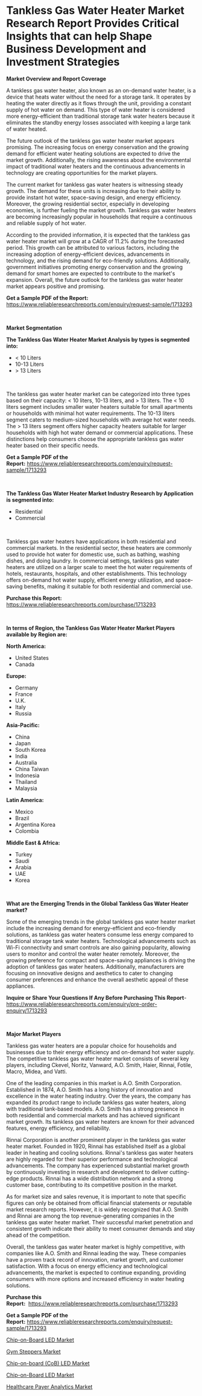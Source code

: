 <p><h1>Tankless Gas Water Heater Market Research Report Provides Critical Insights that can help Shape Business Development and Investment Strategies</h1></p><p><strong>Market Overview and Report Coverage</strong></p>
<p><p>A tankless gas water heater, also known as an on-demand water heater, is a device that heats water without the need for a storage tank. It operates by heating the water directly as it flows through the unit, providing a constant supply of hot water on demand. This type of water heater is considered more energy-efficient than traditional storage tank water heaters because it eliminates the standby energy losses associated with keeping a large tank of water heated.</p><p>The future outlook of the tankless gas water heater market appears promising. The increasing focus on energy conservation and the growing demand for efficient water heating solutions are expected to drive the market growth. Additionally, the rising awareness about the environmental impact of traditional water heaters and the continuous advancements in technology are creating opportunities for the market players.</p><p>The current market for tankless gas water heaters is witnessing steady growth. The demand for these units is increasing due to their ability to provide instant hot water, space-saving design, and energy efficiency. Moreover, the growing residential sector, especially in developing economies, is further fueling the market growth. Tankless gas water heaters are becoming increasingly popular in households that require a continuous and reliable supply of hot water.</p><p>According to the provided information, it is expected that the tankless gas water heater market will grow at a CAGR of 11.2% during the forecasted period. This growth can be attributed to various factors, including the increasing adoption of energy-efficient devices, advancements in technology, and the rising demand for eco-friendly solutions. Additionally, government initiatives promoting energy conservation and the growing demand for smart homes are expected to contribute to the market's expansion. Overall, the future outlook for the tankless gas water heater market appears positive and promising.</p></p>
<p><strong>Get a Sample PDF of the Report:</strong> <a href="https://www.reliableresearchreports.com/enquiry/request-sample/1713293">https://www.reliableresearchreports.com/enquiry/request-sample/1713293</a></p>
<p>&nbsp;</p>
<p><strong>Market Segmentation</strong></p>
<p><strong>The Tankless Gas Water Heater Market Analysis by types is segmented into:</strong></p>
<p><ul><li>< 10 Liters</li><li>10-13 Liters</li><li>> 13 Liters</li></ul></p>
<p>&nbsp;</p>
<p><p>The tankless gas water heater market can be categorized into three types based on their capacity: < 10 liters, 10-13 liters, and > 13 liters. The < 10 liters segment includes smaller water heaters suitable for small apartments or households with minimal hot water requirements. The 10-13 liters segment caters to medium-sized households with average hot water needs. The > 13 liters segment offers higher capacity heaters suitable for larger households with high hot water demand or commercial applications. These distinctions help consumers choose the appropriate tankless gas water heater based on their specific needs.</p></p>
<p><strong>Get a Sample PDF of the Report:</strong>&nbsp;<a href="https://www.reliableresearchreports.com/enquiry/request-sample/1713293">https://www.reliableresearchreports.com/enquiry/request-sample/1713293</a></p>
<p>&nbsp;</p>
<p><strong>The Tankless Gas Water Heater Market Industry Research by Application is segmented into:</strong></p>
<p><ul><li>Residential</li><li>Commercial</li></ul></p>
<p>&nbsp;</p>
<p><p>Tankless gas water heaters have applications in both residential and commercial markets. In the residential sector, these heaters are commonly used to provide hot water for domestic use, such as bathing, washing dishes, and doing laundry. In commercial settings, tankless gas water heaters are utilized on a larger scale to meet the hot water requirements of hotels, restaurants, hospitals, and other establishments. This technology offers on-demand hot water supply, efficient energy utilization, and space-saving benefits, making it suitable for both residential and commercial use.</p></p>
<p><strong>Purchase this Report:</strong>&nbsp; <a href="https://www.reliableresearchreports.com/purchase/1713293">https://www.reliableresearchreports.com/purchase/1713293</a></p>
<p>&nbsp;</p>
<p><strong>In terms of Region, the Tankless Gas Water Heater Market Players available by Region are:</strong></p>
<p>
    <p> <strong> North America: </strong>
        <ul>
            <li>United States</li>
            <li>Canada</li>
        </ul>
        </p> 
    <p> <strong> Europe: </strong>
        <ul>
            <li>Germany</li>
            <li>France</li>
            <li>U.K.</li>
            <li>Italy</li>
            <li>Russia</li>
        </ul>
        </p> 
    <p> <strong> Asia-Pacific: </strong>
        <ul>
            <li>China</li>
            <li>Japan</li>
            <li>South Korea</li>
            <li>India</li>
            <li>Australia</li>
            <li>China Taiwan</li>
            <li>Indonesia</li>
            <li>Thailand</li>
            <li>Malaysia</li>
        </ul>
        </p> 
    <p> <strong> Latin America: </strong>
        <ul>
            <li>Mexico</li>
            <li>Brazil</li>
            <li>Argentina Korea</li>
            <li>Colombia</li>
        </ul>
        </p> 
    <p> <strong> Middle East & Africa: </strong>
        <ul>
            <li>Turkey</li>
            <li>Saudi</li>
            <li>Arabia</li>
            <li>UAE</li>
            <li>Korea</li>
        </ul>
    </p>
    </p>
<p>&nbsp;</p>
<p><strong>What are the Emerging Trends in the Global Tankless Gas Water Heater market?</strong></p>
<p><p>Some of the emerging trends in the global tankless gas water heater market include the increasing demand for energy-efficient and eco-friendly solutions, as tankless gas water heaters consume less energy compared to traditional storage tank water heaters. Technological advancements such as Wi-Fi connectivity and smart controls are also gaining popularity, allowing users to monitor and control the water heater remotely. Moreover, the growing preference for compact and space-saving appliances is driving the adoption of tankless gas water heaters. Additionally, manufacturers are focusing on innovative designs and aesthetics to cater to changing consumer preferences and enhance the overall aesthetic appeal of these appliances.</p></p>
<p><strong>Inquire or Share Your Questions If Any Before Purchasing This Report</strong>- <a href="https://www.reliableresearchreports.com/enquiry/pre-order-enquiry/1713293">https://www.reliableresearchreports.com/enquiry/pre-order-enquiry/1713293</a></p>
<p>&nbsp;</p>
<p><strong>Major Market Players</strong></p>
<p><p>Tankless gas water heaters are a popular choice for households and businesses due to their energy efficiency and on-demand hot water supply. The competitive tankless gas water heater market consists of several key players, including Ckevel, Noritz, Vanward, A.O. Smith, Haier, Rinnai, Fotile, Macro, Midea, and Vatti.</p><p>One of the leading companies in this market is A.O. Smith Corporation. Established in 1874, A.O. Smith has a long history of innovation and excellence in the water heating industry. Over the years, the company has expanded its product range to include tankless gas water heaters, along with traditional tank-based models. A.O. Smith has a strong presence in both residential and commercial markets and has achieved significant market growth. Its tankless gas water heaters are known for their advanced features, energy efficiency, and reliability.</p><p>Rinnai Corporation is another prominent player in the tankless gas water heater market. Founded in 1920, Rinnai has established itself as a global leader in heating and cooling solutions. Rinnai's tankless gas water heaters are highly regarded for their superior performance and technological advancements. The company has experienced substantial market growth by continuously investing in research and development to deliver cutting-edge products. Rinnai has a wide distribution network and a strong customer base, contributing to its competitive position in the market.</p><p>As for market size and sales revenue, it is important to note that specific figures can only be obtained from official financial statements or reputable market research reports. However, it is widely recognized that A.O. Smith and Rinnai are among the top revenue-generating companies in the tankless gas water heater market. Their successful market penetration and consistent growth indicate their ability to meet consumer demands and stay ahead of the competition.</p><p>Overall, the tankless gas water heater market is highly competitive, with companies like A.O. Smith and Rinnai leading the way. These companies have a proven track record of innovation, market growth, and customer satisfaction. With a focus on energy efficiency and technological advancements, the market is expected to continue expanding, providing consumers with more options and increased efficiency in water heating solutions.</p></p>
<p><strong>Purchase this Report:</strong>&nbsp;&nbsp;<a href="https://www.reliableresearchreports.com/purchase/1713293">https://www.reliableresearchreports.com/purchase/1713293</a></p>
<p></p>
<p><strong>Get a Sample PDF of the Report:</strong>&nbsp;<a href="https://www.reliableresearchreports.com/enquiry/request-sample/1713293">https://www.reliableresearchreports.com/enquiry/request-sample/1713293</a></p>
<p><p><a href="https://medium.com/@heatherhall44/chip-on-board-led-market-insight-market-trends-growth-forecasted-from-2023-to-2030-c196e8ae8af4">Chip-on-Board LED Market</a></p><p><a href="https://medium.com/@marilynadams76/gym-steppers-market-trends-and-market-analysis-forecasted-for-period-2023-2030-97c3fd33cfb4">Gym Steppers Market</a></p><p><a href="https://medium.com/@judyhunter52/chip-on-board-cob-led-market-insights-into-market-cagr-market-trends-and-growth-strategies-4eff8b6161a2">Chip-on-board (CoB) LED Market</a></p><p><a href="https://github.com/RichRobinson5/Market-Research-Report-List-2/blob/main/chip-on-board-led-market.md">Chip-on-Board LED Market</a></p><p><a href="https://github.com/JameTravis/Market-Research-Report-List-2/blob/main/healthcare-payer-analytics-market.md">Healthcare Payer Analytics Market</a></p></p>